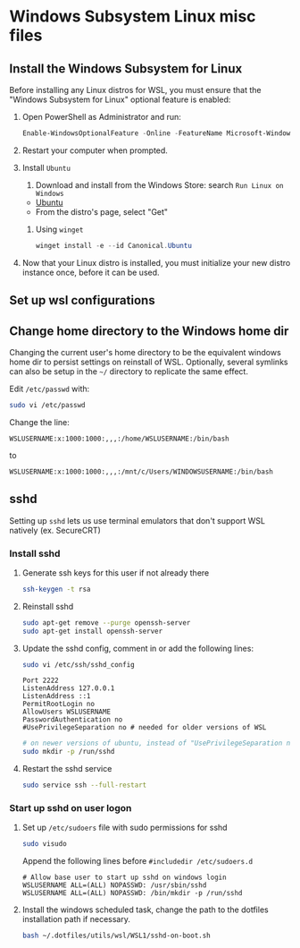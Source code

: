 # Windows Subsystem Linux misc files

## Install the Windows Subsystem for Linux

Before installing any Linux distros for WSL, you must ensure that the "Windows Subsystem for Linux" optional feature is enabled:

1. Open PowerShell as Administrator and run:

    ```powershell
    Enable-WindowsOptionalFeature -Online -FeatureName Microsoft-Windows-Subsystem-Linux
    ```

1. Restart your computer when prompted.
1. Install `Ubuntu`
   1. Download and install from the Windows Store: search `Run Linux on Windows`
    - [Ubuntu](https://www.microsoft.com/en-us/p/ubuntu-2004-lts/9n6svws3rx71)
    - From the distro's page, select "Get"
   1. Using `winget`

      ```powershell
      winget install -e --id Canonical.Ubuntu
      ```

1. Now that your Linux distro is installed, you must initialize your new distro instance once, before it can be used.

## Set up wsl configurations

## Change home directory to the Windows home dir

Changing the current user's home directory to be the equivalent windows home dir to persist settings on reinstall of WSL. Optionally, several symlinks can also be setup in the `~/` directory to replicate the same effect.

Edit `/etc/passwd` with:

```bash
sudo vi /etc/passwd
```

Change the line:

```text
WSLUSERNAME:x:1000:1000:,,,:/home/WSLUSERNAME:/bin/bash
```

to

```text
WSLUSERNAME:x:1000:1000:,,,:/mnt/c/Users/WINDOWSUSERNAME:/bin/bash
```

## sshd

Setting up `sshd` lets us use terminal emulators that don't support WSL natively (ex. SecureCRT)

### Install sshd

1. Generate ssh keys for this user if not already there

    ```bash
    ssh-keygen -t rsa
    ```

1. Reinstall sshd

    ```bash
    sudo apt-get remove --purge openssh-server
    sudo apt-get install openssh-server
    ```

1. Update the sshd config, comment in or add the following lines:

    ```bash
    sudo vi /etc/ssh/sshd_config
    ```

    ```text
    Port 2222
    ListenAddress 127.0.0.1
    ListenAddress ::1
    PermitRootLogin no
    AllowUsers WSLUSERNAME
    PasswordAuthentication no
    #UsePrivilegeSeparation no # needed for older versions of WSL
    ```

    ```bash
    # on newer versions of ubuntu, instead of "UsePrivilegeSeparation no" create this directory
    sudo mkdir -p /run/sshd
    ```

1. Restart the sshd service

    ```bash
    sudo service ssh --full-restart
    ```

### Start up sshd on user logon

1. Set up `/etc/sudoers` file with sudo permissions for sshd

    ```bash
    sudo visudo
    ```

    Append the following lines before `#includedir /etc/sudoers.d`

    ```text
    # Allow base user to start up sshd on windows login
    WSLUSERNAME ALL=(ALL) NOPASSWD: /usr/sbin/sshd
    WSLUSERNAME ALL=(ALL) NOPASSWD: /bin/mkdir -p /run/sshd
    ```

1. Install the windows scheduled task, change the path to the dotfiles installation path if necessary.

    ```bash
    bash ~/.dotfiles/utils/wsl/WSL1/sshd-on-boot.sh
    ```
